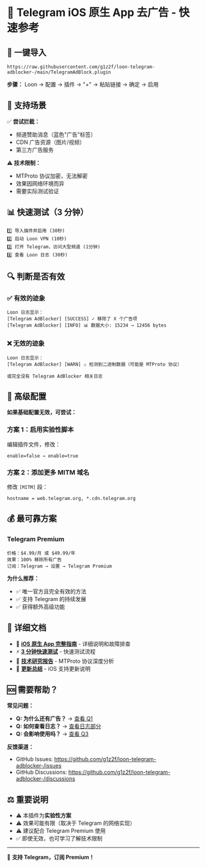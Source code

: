 # 📱 Telegram iOS 原生 App 去广告 - 快速参考

## 🚀 一键导入

```
https://raw.githubusercontent.com/g1z2f/loon-telegram-adblocker-/main/TelegramAdBlock.plugin
```

**步骤：** Loon → 配置 → 插件 → "+" → 粘贴链接 → 确定 → 启用

## 🎯 支持场景

✅ **尝试拦截：**
- 频道赞助消息（蓝色"广告"标签）
- CDN 广告资源（图片/视频）
- 第三方广告服务

⚠️ **技术限制：**
- MTProto 协议加密，无法解密
- 效果因网络环境而异
- 需要实际测试验证

## 📊 快速测试（3 分钟）

```
1️⃣ 导入插件并启用 (30秒)
2️⃣ 启动 Loon VPN (10秒)
3️⃣ 打开 Telegram，访问大型频道 (1分钟)
4️⃣ 查看 Loon 日志 (30秒)
```

## 🔍 判断是否有效

### ✅ 有效的迹象

```
Loon 日志显示：
[Telegram AdBlocker] [SUCCESS] ✓ 移除了 X 个广告项
[Telegram AdBlocker] [INFO] 📊 数据大小: 15234 → 12456 bytes
```

### ❌ 无效的迹象

```
Loon 日志显示：
[Telegram AdBlocker] [WARN] ⚠️ 检测到二进制数据（可能是 MTProto 协议）

或完全没有 Telegram AdBlocker 相关日志
```

## 🔧 高级配置

**如果基础配置无效，可尝试：**

### 方案 1：启用实验性脚本

编辑插件文件，修改：
```
enable=false → enable=true
```

### 方案 2：添加更多 MITM 域名

修改 `[MITM]` 段：
```
hostname = web.telegram.org, *.cdn.telegram.org
```

## 💰 最可靠方案

### Telegram Premium

```
价格：$4.99/月 或 $49.99/年
效果：100% 移除所有广告
订阅：Telegram → 设置 → Telegram Premium
```

**为什么推荐：**
- ✅ 唯一官方且完全有效的方法
- ✅ 支持 Telegram 的持续发展
- ✅ 获得额外高级功能

## 📖 详细文档

- 📱 **[iOS 原生 App 完整指南](README_IOS_NATIVE.md)** - 详细说明和故障排查
- ⚡ **[3 分钟快速测试](QUICK_TEST_TELEGRAM_IOS.md)** - 快速测试流程
- 🔬 **[技术研究报告](TECHNICAL_RESEARCH.md)** - MTProto 协议深度分析
- 📝 **[更新总结](UPDATE_SUMMARY_IOS.md)** - iOS 支持更新说明

## 🆘 需要帮助？

**常见问题：**
- **Q: 为什么还有广告？** → [查看 Q1](README_IOS_NATIVE.md#q1-为什么还是看到广告)
- **Q: 如何查看日志？** → [查看日志部分](README_IOS_NATIVE.md#-查看日志)
- **Q: 会影响使用吗？** → [查看 Q3](README_IOS_NATIVE.md#q3-会影响-telegram-正常使用吗)

**反馈渠道：**
- GitHub Issues: https://github.com/g1z2f/loon-telegram-adblocker-/issues
- GitHub Discussions: https://github.com/g1z2f/loon-telegram-adblocker-/discussions

## ⚖️ 重要说明

- ⚠️ 本插件为**实验性方案**
- ⚠️ 效果可能有限（取决于 Telegram 的网络实现）
- ⚠️ 建议配合 Telegram Premium 使用
- ✅ 即使无效，也可学习了解技术限制

---

💙 **支持 Telegram，订阅 Premium！**
